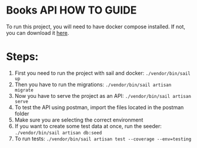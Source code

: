 # Books API HOW TO GUIDE

To run this project, you will need to have docker compose installed. If not, you can download it [here](https://docs.docker.com/get-docker/).

# Steps:

1. First you need to run the project with sail and docker: `./vendor/bin/sail up`
2. Then you have to run the migrations: `./vendor/bin/sail artisan migrate`
3. Now you have to serve the project as an API: `./vendor/bin/sail artisan serve`
4. To test the API using postman, import the files located in the postman folder
5. Make sure you are selecting the correct environment
6. If you want to create some test data at once, run the seeder: `./vendor/bin/sail artisan db:seed`
7. To run tests: `./vendor/bin/sail artisan test --coverage --env=testing`
